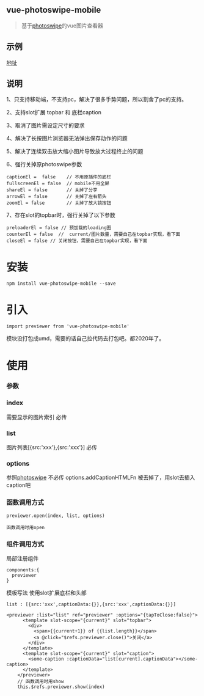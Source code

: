 ## vue-photoswipe-mobile

> 基于[photoswipe](http://photoswipe.com)的vue图片查看器

## 示例  
[地址](https://m.9ji.com/product/comment/38904?type=5) 

## 说明

1、只支持移动端，不支持pc，解决了很多手势问题，所以割舍了pc的支持。

2、支持slot扩展 topbar 和 底栏caption

3、取消了图片需设定尺寸的要求

4、解决了长按图片浏览器无法弹出保存动作的问题

5、解决了连续双击放大缩小图片导致放大过程终止的问题

6、强行关掉原photoswipe参数
````
captionEl =  false    // 不用原插件的底栏
fullscreenEl = false  // mobile不用全屏
shareEl = false       // 关掉了分享
arrowEl = false       // 关掉了左右箭头
zoomEl = false        // 关掉了放大镜按钮
````
7、存在slot的topbar时，强行关掉了以下参数

```
preloaderEl = false // 预加载的loading图
counterEl = false  //  current/图片数量，需要自己在topbar实现，看下面
closeEl = false // 关闭按钮，需要自己在topbar实现，看下面
```

# 安装
```
npm install vue-photoswipe-mobile --save
```
# 引入
```
import previewer from 'vue-photoswipe-mobile'
```
模块没打包成umd，需要的话自己拉代码去打包吧。都2020年了。

# 使用

### 参数


### index 
需要显示的图片索引 必传

### list    
图片列表[{src:'xxx'},{src:'xxx'}] 必传

### options 
参照[photoswipe](http://photoswipe.com) 不必传
options.addCaptionHTMLFn 被去掉了，用slot去插入caption吧

### 函数调用方式
```
previewer.open(index, list, options)

函数调用时用open
```
### 组件调用方式

局部注册组件
```
components:{
  previewer
}
```
模板写法
使用slot扩展底栏和头部
```
list : [{src:'xxx',captionData:{}},{src:'xxx',captionData:{}}]
```
```
<previewer :list="list" ref="previewer" :options="{tapToClose:false}">
      <template slot-scope="{current}" slot="topbar">
        <div>
          <span>{{current+1}} of {{list.length}}</span>
          <a @click="$refs.previewer.close()">关闭</a>
        </div>
      </template>
      <template slot-scope="{current}" slot="caption">
        <some-caption :captionData="list[current].captionData"></some-caption>
      </template>
    </previewer>
    // 函数调用时用show
    this.$refs.previewer.show(index)
```



